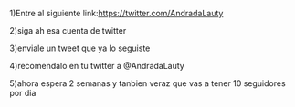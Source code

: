 1)Entre al siguiente link:https://twitter.com/AndradaLauty


2)siga ah esa cuenta de twitter

3)enviale un tweet que ya lo seguiste


4)recomendalo en tu twitter a @AndradaLauty

5)ahora espera 2 semanas y tanbien veraz que vas a tener 10 seguidores por dia
